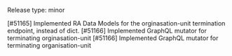Release type: minor

[#51165] Implemented RA Data Models for the orginasation-unit termination endpoint, instead of dict.
[#51166] Implemented GraphQL mutator for terminating orginasation-unit
[#51166] Implemented GraphQL mutator for terminating organisation-unit

